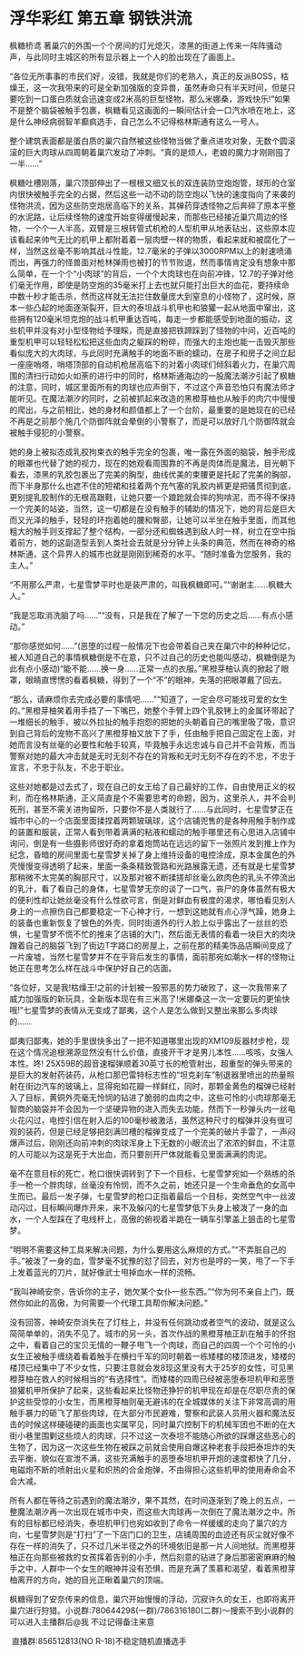 # 浮华彩红 第五章 钢铁洪流

枫糖桥鸢 著巢穴的外围一个个房间的灯光熄灭，漆黑的街道上传来一阵阵骚动声，与此同时主城区的所有显示器上一个人的脸出现在了画面上。

“各位无所事事的市民们好，没错，我就是你们的老熟人，真正的反派BOSS，枯燥王，这一次我带来的可是全新加强版的变异兽，虽然寿命只有半天时间，但是只要吃到一口蛋白质就会迅速变成2米高的巨型怪物，那么米娜桑，游戏快乐!”如果不是整个脑袋被触手包裹，枫糖看见这画面的一瞬间估计会一口汽水喷在地上，这是什么神经病弱智羊癫疯选手，自己怎么不记得格林斯通有这么一号人。

整个建筑表面都是蛋白质的巢穴自然被这些怪物当做了重点进攻对象，无数个圆滚滚的巨大肉球从四周朝着巢穴发动了冲刺。“真的是烦人，老娘的魔力才刚刚囤了一半……”

枫糖吐槽刚落，巢穴顶部伸出了一根根又细又长的双连装防空炮炮管，球形的仓室内很快被触手完全的占据，然后这些一动不动的防空炮以飞快的速度指向了来袭的怪物洪流，因为这些防空炮居高临下的关系，其弹药穿透怪物之后奔碎了原本平整的水泥路，让后续怪物的速度开始变得缓慢起来，而那些已经接近巢穴周边的怪物，一个个一人半高，双臂是三根转管式机枪的人型机甲从地表钻出，这些原本应该看起来帅气无比的机甲上都附着着一层肉壁一样的物质，看起来就和被腐化了一样，当然这丝毫不影响其战斗性能，12.7毫米的子弹以3000RPM以上的射速喷涌而出，再强力的怪兽面对枪林弹雨也被打的节节败退，然而事情肯定没有想象中那么简单，在一个个“小肉球”的背后，一个个大肉球也在向前冲锋，12.7的子弹对他们毫无作用，即使是防空炮的35毫米打上去也就只能打出巨大的血花，要持续命中数十秒才能击杀，然而这样就无法拦住数量庞大到窒息的小怪物了，这时候，原本一些凸起的地面逐渐裂开，巨大的泰坦战斗机甲也和狼獾一起从地面中窜出，这些拥有120毫米坦克炮的战斗机甲重达百吨，每走一步都能感受到地面的振动，这些机甲并没有对小型怪物给予理睬，而是直接把铁蹄踩到了怪物的中间，近百吨的重型机甲可以轻轻松松把这些血肉之躯踩的粉碎，而强大的主炮也能一击毁灭那些看似庞大的大肉球，与此同时充满触手的地面不断的蠕动，在房子和房子之间立起一座座哨塔，哨塔顶部的自动机枪居高临下的对着小肉球们倾斜着火力，在巢穴周围的清扫行动如火如荼的进行中的同时，格林斯通海边的一股魔法潮汐引起了枫糖的注意，同时，城区里面所有的肉球也应声倒下，不过这个声音恐怕只有魔法师才能听见。在魔法潮汐的同时，之前被抓起来改造的黑橙芽柚也从触手的肉穴中慢慢的爬出，与之前相比，她的身材和颜值都上了一个台阶，最重要的是她现在的已经不再是之前那个施几个防御阵就会晕倒的小警察了，而是可以放好几个防御阵就会被触手侵犯的小警察。

她的身上被拟态成乳胶拘束衣的触手完全的包裹，唯一露在外面的脑袋，触手形成的眼罩也代替了她的视力，现在的她观看周围靠的不再是肉体而是魔法，目光朝下看去，漆黑的乳胶包裹出了完美的胸型，曲线优美的束腰更是托起了完美的胸部，而下半身那什么也遮不住的短裙和挂着两个充气塞的乳胶内裤更是把骚贯彻到底，更别提乳胶制作的无根高跟鞋，让她只要一个踉跄就会摔的狗啃泥，而不得不保持一个完美的站姿，当然，这一切都是在没有触手的辅助的情况下，她的背后是巨大而又光泽的触手，轻轻的环抱着她的腰和臀部，让她可以半坐在触手里面，而其他粗大的触手则支撑起了整个结构，一部分还和蜘蛛遇到敌人时一样，树立在空中指着前方，她的这副造型丢到人类社会去就是分分钟上头条的典范，然而在神奇的格林斯通，这个异界人的城市也就是刚刚到稀奇的水平。“随时准备为您服务，我的主人。”

“不用那么严肃，七星雪梦平时也是装严肃的，叫我枫糖即可。”“谢谢主……枫糖大人。”

“我是忘取消洗脑了吗……”“没有，只是我在了解了一下您的历史之后……有点小感动。”

“那你感觉如何……”(恶堕的过程一般情况下也会带着自己夹在巢穴中的种种记忆，被人知道自己的事情枫糖倒是不在意，只不过自己的历史也能叫感动，枫糖倒是为此有点小感动)“能不能……换一身……正常一点的衣服。”黑橙芽柚认真的掀起了眼罩，眼睛直愣愣的看着枫糖，得到了一个“不”的眼神，失落的把眼罩戴了回去。

“那么，请麻烦你去完成必要的事情吧……”“知道了，一定会尽可能找可爱的女生的。”黑橙芽柚笑着用手捂了一下嘴巴，她整个手臂上四个乳胶铐上的金属环带起了一堆细长的触手，被以外拉扯的触手抱怨的把她的头朝着自己的嘴里吸了吸，意识到自己背后的宠物不高兴了黑橙芽柚又放下了手，任由触手把自己固定在上面，对她而言没有丝毫的必要性和触手较真，毕竟触手永远忠诚与自己并不会背叛，而当警察对她的最大冲击就是无时无刻不存在的背叛和无时无刻不存在的不忠，不忠于宣言，不忠于队友，不忠于职业。

这些对她都是过去式了，现在自己的女王给了自己最好的工作，自由使用正义的权利，而在格林斯通，正义简直是个不需要思考的命题，因为，这里杀人，并不会判死刑，甚至不需关进拘留所，只要你不是人类就行了……与此同时，七星雪梦正在城市中心的一个店面里面揉捏着两颗玻璃球，这个店铺兜售的是各种用触手制作成的装置和服装，正常人看到带着满满的粘液和蠕动的触手哪里还有心思进入店铺中询问，倒是有一些摄影师很好奇的拿着炮筒站在远远的留下一张照片发到推上作为纪念，昏暗的房间里面七星雪梦关掉了身上维持设备的电控涂成，原本金属色的外壳慢慢变得透明了起来，里面一条条精致管路和光路展露无遗，还有就是七星雪梦那稍微不太完美的胸部尺寸，以及那对被不断揉搓却丝毫么欧肉色的乳头不停流出的乳汁，看了看自己的身体，七星雪梦无奈的谈了一口气，丧尸的身体虽然有极大的便利性却让她丝毫没有什么性欲可言，倒是对鲜血有极度的渴求，哪怕看见别人身上的一点擦伤自己都要稳定一下心神才行，一想到这她就有点心浮气躁，她身上的装备也重新恢复了银色的外壳，同时街道外的行人脸上似乎露出了一丝丝的恐惧，七星雪梦不慌不忙的推来了店铺的大门，然后面无表情的看着一块巨大的肉块蹭着自己的脑袋飞到了街边T字路口的房屋上，之前在那的精美饰品店瞬间变成了一片废墟，当然七星雪梦并不在乎背后发生的事情，面前那宛如潮水一样的怪物让她正在思考怎么样在战斗中保护好自己的店面。

“各位好，又是我!枯燥王!之前的计划被一股邪恶的势力破败了，这一次我带来了威力加强版的新玩具，全新版本现在有三米高了!米娜桑这一次一定要玩的更愉快哦!”七星雪梦的表情从无变成了鄙夷，这个人是怎么做到又整出来那么多肉球的……

鄙夷归鄙夷，她的手里很快多出了一把不知道哪里出现的XM109反器材步枪，现在这个情况追根溯源显然没有什么价值，直接开干才是男儿本性……咳咳，女强人本性。咚! 25X59B的超音速榴弹顺着30英寸长的枪管射出，超重型的弹头带来的是巨大的发射药装药，从枪口那巴雷特标志性的“坦克刹车”制退器里喷出的热量照射在街边汽车的玻璃上，显得宛如花瓣一样鲜红，同时，那颗金黄色的榴弹已经射入了目标，黄铜外壳毫无怜悯的钻进了脆弱的血肉之中，这些可怜的小肉球那毫无智商的脑袋并不会因为一个坚硬异物的进入而失去功能，然而下一秒弹头内一丝电火花闪过，电控引信在射入后的100毫秒被激活，虽然这种尺寸的榴弹并没有很可观的装药，但是已经足够把刻满凹槽的榴弹变成了一个完美的破片手雷了，一声闷爆声过后，刚刚还向前冲刺的肉球浑身上下无数的小眼流出了浓浓的鲜血，不注意的人可能以为这是死于大出血，而只要剖开尸体就能看见里面满满的肉泥。

毫不在意目标的死亡，枪口很快调转到了下一个目标，七星雪梦宛如一个熟练的杀手一枪一个胖肉球，丝毫没有怜悯，而不久之前，她还只是一个生命垂危的女高中生而已。最后一发子弹，七星雪梦的枪口正指着最后一个目标，突然空气中一丝波动闪过，目标瞬间爆炸开来，来不及躲闪的七星雪梦低下头身上被泼了一身的血水，一个人型踩在了电线杆上，高傲的俯视着半跪在一辆车引擎盖上狙击的七星雪梦。

“明明不需要这种工具来解决问题，为什么要用这么麻烦的方式。”“不弄脏自己的手。”被泼了一身的血，雪梦毫不犹豫的怼了回去，对方也是哼的一笑，甩了一下手上发着蓝光的刀片，就好像武士甩掉血水一样的流畅。

“我叫神崎安奈，告诉你的主子，她欠某个女仆一些东西。”“你为何不亲自上门，既然你如此的高傲，为何需要一个代理工具帮你解决问题。”

没有回答，神崎安奈消失在了灯柱上，并没有任何跳动或者空气的波动，就是这么简简单单的，消失不见了。城市的另一头，首次作战的黑橙芽柚正趴在触手的怀抱之中，看着自己的宝贝无情的一鞭子甩飞一个肉球，而自己的四周一个个可怜的小女生正被触手缠绕着看着触手在横扫千军的同时朝着一栋矮楼的楼顶进发，矮楼的楼顶已经集中了不少女性，只要注意就会发8现这里没有大于25岁的女性，可见黑橙芽柚在救人的时候相当的“有选择性”。而矮楼的四周已经被恶堕泰坦机甲和恶堕狼獾机甲所保护了起来，这些看起来比怪物还狰狞的机甲现在却是在尽职尽责的保护这些受惊的小女生，而黑橙芽柚则毫无避讳的在全城媒体的关注下非常高调的用触手暴力的砸飞了那些肉球，在大部分市民避难，警察和武装人员用火器和魔法反击的时候这样硬碰硬的画面也实属罕见，同时巢穴控制下的机械军团也不断的在大街小巷里围剿这些烦人的肉球，只不过这一次泰坦不能随心所欲的踩爆这些恶心的生物了，因为这一次这些生物在被踩之前就会使用自爆这种老套手段把泰坦炸的失去平衡，貌似在宣泄不满，这些充满触手的恶堕泰坦机甲开炮的速度都快了几分，电磁炮不断的喷射出火星和炽热的合金炮弹，不由得担心这些机甲的使用寿命会不会大减。

所有人都在等待之前遇到的魔法潮汐，果不其然，在时间逐渐到了晚上的五点，一整魔法潮汐再一次出现在城市中央，而这些大肉球再一次倒在了魔法潮汐之中。所有的目标都已经消失，泰坦机甲们也宛如收到了命令一样缓缓的走向了巢穴的方向，七星雪梦则是“打扫”了一下店门口的卫生，店铺周围的血迹还有灰尘就好像不存在一样的消失了，只不过几米半径之外的环境依旧是那一片人间地狱。而黑橙芽柚正在向那些被救的女孩挥着告别的小手，然后刻意的钻进了身后那密密麻麻的触手之中，人群中一个女生的眼神并没有恐惧，而是充满了羡慕和渴望，看着黑橙芽柚离开的方向，她的目光正瞅着巢穴的顶端。

枫糖得到了安奈传来的信息，巢穴开始慢慢的浮动，沉寂许久的女王，也即将离开巢穴进行狩猎。小说群:780644298(一群)/786316180(二群)～搜索不到小说群的可以进入主播群后@我 不过记得备注来意

 直播群:856512813(NO R-18)不稳定随机直播选手

 